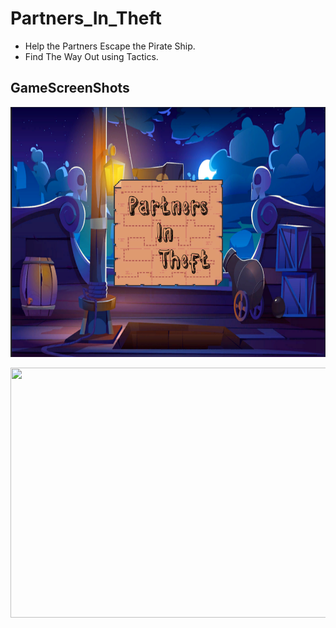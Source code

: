 # Partners_In_Theft
- Help the Partners Escape the Pirate Ship.
- Find The Way Out using Tactics.

## GameScreenShots
<p><img align ="centre"![alt text] src = "https://github.com/DarshanSahay/Partners_In_Theft/blob/main/Assets/Game%20ScreenShots/Screenshot%20(180).png" width="700" height="400" /></p>

<p><img align ="centre"![alt text] src = "https://github.com/DarshanSahay/Partners_In_Theft/blob/main/Assets/Game%20ScreenShots/Gif%201.gif" width="700" height="400" /></p>
